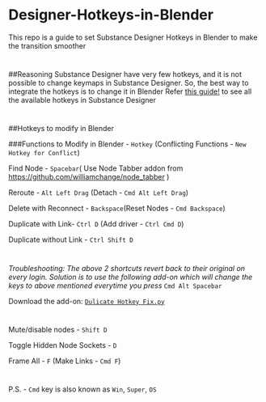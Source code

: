 # Designer-Hotkeys-in-Blender
This repo is a guide to set Substance Designer Hotkeys in Blender to make the transition smoother

#

##Reasoning
Substance Designer have very few hotkeys, and it is not possible to change keymaps in Substance Designer. So, the best way to integrate the hotkeys is to change it in Blender
Refer [this guide!](https://helpx.adobe.com/substance-3d-designer/getting-started/shortcuts.html) to see all the available hotkeys in Substance Designer 

#

##Hotkeys to modify in Blender

###Functions to Modify in Blender - `Hotkey` (Conflicting Functions - `New Hotkey for Conflict`)

Find Node - `Spacebar`( Use Node Tabber addon from https://github.com/williamchange/node_tabber ) 

Reroute - `Alt Left Drag` (Detach - `Cmd Alt Left Drag`)

Delete with Reconnect - `Backspace`(Reset Nodes - `Cmd Backspace`)


Duplicate with Link- `Ctrl D` (Add driver - `Ctrl Cmd D`)

Duplicate without Link - `Ctrl Shift D`

#
_Troubleshooting: The above 2 shortcuts revert back to their original on every login. Solution is to use the following add-on which will change the keys to above mentioned everytime you press_ `Cmd Alt Spacebar` 

Download the add-on: [`Dulicate Hotkey Fix.py`](https://github.com/abhiraaid/Designer-Hotkeys-in-Blender/releases/tag/duplicate-hotkey-fix)
#

Mute/disable nodes - `Shift D`

Toggle Hidden Node Sockets - `D`

Frame All - `F` (Make Links - `Cmd F`)

#

P.S. - `Cmd` key is also known as `Win`, `Super`, `OS`

#
